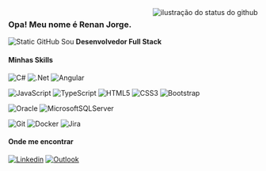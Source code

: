 <img align='right' src="https://github-readme-stats.vercel.app/api/top-langs?username=renanjorge&show_icons=true&title_color=783c00&text_color=af552e&icon_color=783c00&bg_color=f8efd4&locale=pt-br&layout=compact" alt="ilustração do status do github">

### Opa! Meu nome é Renan Jorge.
<img src="https://img.shields.io/static/v1?label=Overview&message=renanjorge&color=f8efd4&style=for-the-badge&logo=GitHub" alt="Static GitHub">
Sou <b>Desenvolvedor Full Stack</b>

#### Minhas Skills

![C#](https://img.shields.io/badge/c%23-%23239120.svg?style=for-the-badge&logo=csharp&logoColor=white)
![.Net](https://img.shields.io/badge/.NET-5C2D91?style=for-the-badge&logo=.net&logoColor=white)
![Angular](https://img.shields.io/badge/angular-%23DD0031.svg?style=for-the-badge&logo=angular&logoColor=white)

![JavaScript](https://img.shields.io/badge/javascript-%23323330.svg?style=for-the-badge&logo=javascript&logoColor=%23F7DF1E)
![TypeScript](https://img.shields.io/badge/typescript-%23007ACC.svg?style=for-the-badge&logo=typescript&logoColor=white)
![HTML5](https://img.shields.io/badge/html5-%23E34F26.svg?style=for-the-badge&logo=html5&logoColor=white)
![CSS3](https://img.shields.io/badge/css3-%231572B6.svg?style=for-the-badge&logo=css3&logoColor=white)
![Bootstrap](https://img.shields.io/badge/bootstrap-%238511FA.svg?style=for-the-badge&logo=bootstrap&logoColor=white)

![Oracle](https://img.shields.io/badge/Oracle-F80000?style=for-the-badge&logo=oracle&logoColor=white)
![MicrosoftSQLServer](https://img.shields.io/badge/Microsoft%20SQL%20Server-CC2927?style=for-the-badge&logo=microsoft%20sql%20server&logoColor=white)

![Git](https://img.shields.io/badge/git-%23F05033.svg?style=for-the-badge&logo=git&logoColor=white)
![Docker](https://img.shields.io/badge/docker-%230db7ed.svg?style=for-the-badge&logo=docker&logoColor=white)
![Jira](https://img.shields.io/badge/jira-%230A0FFF.svg?style=for-the-badge&logo=jira&logoColor=white)

#### Onde me encontrar

[![Linkedin](https://img.shields.io/badge/Renan%20Jorge-%230077B5.svg?style=for-the-badge&logo=linkedin&logoColor=white)](https://www.linkedin.com/in/renan-jorge/) 
[![Outlook](https://img.shields.io/badge/renan.jorge@outlook.com-0078D4?style=for-the-badge&logo=microsoft-outlook&logoColor=white)](mailto:renan.jorge@outlook.com)
